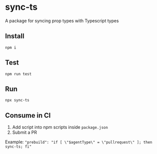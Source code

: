 # sync-ts
A package for syncing prop types with Typescript types


## Install

```shell
npm i
```

## Test

```shell
npm run test
```

## Run

```shell
npx sync-ts
```

## Consume in CI
1. Add script into npm scripts inside `package.json`  
2. Submit a PR

Example: `"prebuild": "if [ \"$agentType\" = \"pullrequest\" ]; then sync-ts; fi"`
